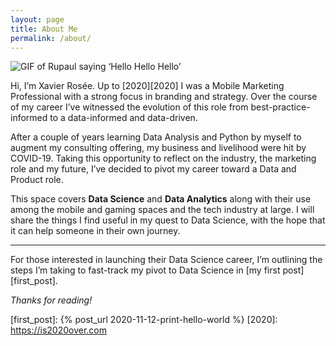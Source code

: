 ```yaml
---
layout: page
title: About Me
permalink: /about/
---
```


![GIF of Rupaul saying ‘Hello Hello Hello’][rupaul]

Hi, I’m Xavier Rosée. Up to [2020][2020] I was a Mobile Marketing Professional with a strong focus in branding and strategy. Over the course of my career I’ve witnessed the evolution of this role from best-practice-informed to a data-informed and data-driven. 

After a couple of years learning Data Analysis and Python by myself to augment my consulting offering, my business and livelihood were hit by COVID-19. Taking this opportunity to reflect on the industry, the marketing role and my future, I’ve decided to pivot my career toward a Data and Product role.

This space covers **Data Science** and **Data Analytics** along with their use among the mobile and gaming spaces and the tech industry at large. I will share the things I find useful in my quest to Data Science, with the hope that it can help someone in their own journey.

---

For those interested in launching their Data Science career, I’m outlining the steps I’m taking to fast-track my pivot to Data Science in [my first post][first_post].

_Thanks for reading!_


[rupaul]: https://media.giphy.com/media/3oEjI99ZdyZRE9Dw5O/giphy.gif
[first_post]: {% post_url 2020-11-12-print-hello-world %}
[2020]: https://is2020over.com